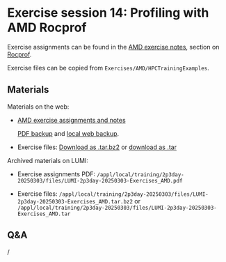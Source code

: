 # Exercise session 14: Profiling with AMD Rocprof

Exercise assignments can be found in the [AMD exercise notes](https://hackmd.io/@sfantao/lumi-training-sto-2025),
section on [Rocprof](https://hackmd.io/@sfantao/lumi-training-sto-2025#Rocprof).

Exercise files can be copied from `Exercises/AMD/HPCTrainingExamples`.


## Materials

<!-- No materials available at the moment. -->

<!--
Temporary location of materials (for the lifetime of the training project):

-   Exercises can be copied from `/project/project_465001726/exercises/AMD/HPCTrainingExamples`
-->

Materials on the web:

-   [AMD exercise assignments and notes](https://hackmd.io/@sfantao/lumi-training-sto-2025#Rocprof)

    [PDF backup](https://462000265.lumidata.eu/2p3day-20250303/files/LUMI-2p3day-20250303-Exercises_AMD.pdf)
    and [local web backup](exercises_AMD_hackmd.md#rocprof).

-   Exercise files: 
    [Download as .tar.bz2](https://462000265.lumidata.eu/2p3day-20250303/files/LUMI-2p3day-20250303-Exercises_AMD.tar.bz2)
    or [download as .tar](https://462000265.lumidata.eu/2p3day-20250303/files/LUMI-2p3day-20250303-Exercises_AMD.tar)

Archived materials on LUMI:

-   Exercise assignments PDF: `/appl/local/training/2p3day-20250303/files/LUMI-2p3day-20250303-Exercises_AMD.pdf`

-   Exercise files:
    `/appl/local/training/2p3day-20250303/files/LUMI-2p3day-20250303-Exercises_AMD.tar.bz2`
    or `/appl/local/training/2p3day-20250303/files/LUMI-2p3day-20250303-Exercises_AMD.tar`


## Q&A

/

